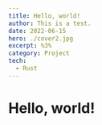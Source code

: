 ```yaml
---
title: Hello, world!
author: This is a test.
date: 2022-06-15
hero: ./cover2.jpg
excerpt: %3%
category: Project
tech:
  - Rust
---
```


# Hello, world!